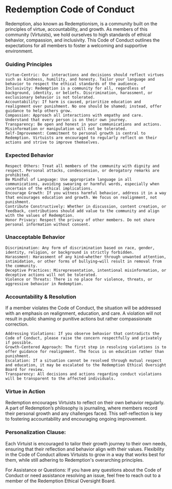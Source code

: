 # Redemption Code of Conduct

Redemption, also known as Redemptionism, is a community built on the principles of virtue, accountability, and growth. As members of this community (Virtuists), we hold ourselves to high standards of ethical behavior, compassion, and inclusivity. This Code of Conduct outlines the expectations for all members to foster a welcoming and supportive environment.

### Guiding Principles

    Virtue-Centric: Our interactions and decisions should reflect virtues such as kindness, humility, and honesty. Tailor your language and behavior to respect the ethical standards of the audience.
    Inclusivity: Redemption is a community for all, regardless of background, identity, or beliefs. Discrimination, harassment, or exclusionary behavior is not tolerated.
    Accountability: If harm is caused, prioritize education and realignment over punishment. No one should be shamed; instead, offer guidance to help others grow.
    Compassion: Approach all interactions with empathy and care. Understand that every person is on their own journey.
    Transparency: Be open and honest in your communications and actions. Misinformation or manipulation will not be tolerated.
    Self-Improvement: Commitment to personal growth is central to Redemption. Virtuists are encouraged to regularly reflect on their actions and strive to improve themselves.

### Expected Behavior

    Respect Others: Treat all members of the community with dignity and respect. Personal attacks, condescension, or derogatory remarks are prohibited.
    Be Mindful of Language: Use appropriate language in all communications, avoiding swearing or harmful words, especially when uncertain of the ethical implications.
    Encourage Growth: If you witness harmful behavior, address it in a way that encourages education and growth. We focus on realignment, not punishment.
    Contribute Constructively: Whether in discussion, content creation, or feedback, contributions should add value to the community and align with the values of Redemption.
    Honor Privacy: Respect the privacy of other members. Do not share personal information without consent.

### Unacceptable Behavior

    Discrimination: Any form of discrimination based on race, gender, identity, religion, or background is strictly forbidden.
    Harassment: Harassment of any kind—whether through unwanted attention, intimidation, or other forms of bullying—will result in removal from the community.
    Deceptive Practices: Misrepresentation, intentional misinformation, or deceptive actions will not be tolerated.
    Violence or Threats: There is no place for violence, threats, or aggressive behavior in Redemption.

### Accountability & Resolution

If a member violates the Code of Conduct, the situation will be addressed with an emphasis on realignment, education, and care. A violation will not result in public shaming or punitive actions but rather compassionate correction.

    Addressing Violations: If you observe behavior that contradicts the Code of Conduct, please raise the concern respectfully and privately if possible.
    Growth-Centered Approach: The first step in resolving violations is to offer guidance for realignment. The focus is on education rather than punishment.
    Escalation: If a situation cannot be resolved through mutual respect and education, it may be escalated to the Redemption Ethical Oversight Board for review.
    Transparency: All decisions and actions regarding conduct violations will be transparent to the affected individuals.

### Virtue in Action

Redemption encourages Virtuists to reflect on their own behavior regularly. A part of Redemption’s philosophy is journaling, where members record their personal growth and any challenges faced. This self-reflection is key to fostering accountability and encouraging ongoing improvement.

### Personalization Clause: 

Each Virtuist is encouraged to tailor their growth journey to their own needs, ensuring that their reflection and behavior align with their values. Flexibility in the Code of Conduct allows Virtuists to grow in a way that works best for them, while still adhering to Redemption's overarching principles.

For Assistance or Questions: If you have any questions about the Code of Conduct or need assistance resolving an issue, feel free to reach out to a member of the Redemption Ethical Oversight Board.